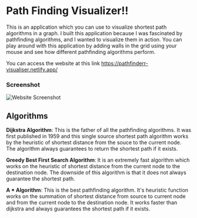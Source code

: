 # Path Finding Visualizer!!

This is an application which you can use to visualize shortest path algorithms in a graph. I built this application because I was fascinated by pathfinding algorithms, and I wanted to visualize them in action. You can play around with this application by adding walls in the grid using your mouse and see how different pathfinding algorithms perform.

You can access the website at this link https://pathfinderr-visualiser.netlify.app/

### Screenshot

![Website Screenshot](https://github.com/Living-Hell/PathfindingVisualizer/blob/main/public\PathfindingVisualizerSS.png)

## Algorithms

**Dijkstra Algorithm**: This is the father of all the pathfinding algorithms. It was first published in 1959 and this single source shortest path algorithm works by the heuristic of shortest distance from the souce to the current node. The algorithm always guarantees to return the shortest path if it exists.

**Greedy Best First Search Algorithm**: It is an extremely fast algorithm which works on the heuristic of shortest distance from the current node to the destination node. The downside of this algorithm is that it does not always guarantee the shortest path.

**A \* Algorithm**: This is the best pathfinding algorithm. It's heuristic function works on the summation of shortest distance from source to current node and from the current node to the destination node. It works faster than dijkstra and always guarantees the shortest path if it exists.
